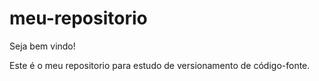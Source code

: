 # meu-repositorio

Seja bem vindo!

Este é o meu repositorio para estudo de versionamento de código-fonte.
